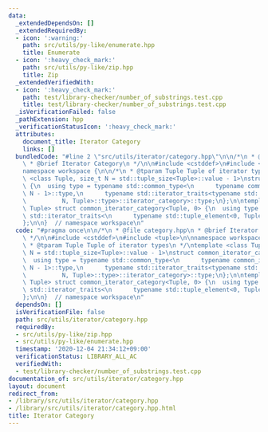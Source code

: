 ```yaml
---
data:
  _extendedDependsOn: []
  _extendedRequiredBy:
  - icon: ':warning:'
    path: src/utils/py-like/enumerate.hpp
    title: Enumerate
  - icon: ':heavy_check_mark:'
    path: src/utils/py-like/zip.hpp
    title: Zip
  _extendedVerifiedWith:
  - icon: ':heavy_check_mark:'
    path: test/library-checker/number_of_substrings.test.cpp
    title: test/library-checker/number_of_substrings.test.cpp
  _isVerificationFailed: false
  _pathExtension: hpp
  _verificationStatusIcon: ':heavy_check_mark:'
  attributes:
    document_title: Iterator Category
    links: []
  bundledCode: "#line 2 \"src/utils/iterator/category.hpp\"\n\n/*\n * @file category.hpp\n\
    \ * @brief Iterator Category\n */\n\n#include <cstddef>\n#include <tuple>\n\n\
    namespace workspace {\n\n/*\n * @tparam Tuple Tuple of iterator types\n */\ntemplate\
    \ <class Tuple, size_t N = std::tuple_size<Tuple>::value - 1>\nstruct common_iterator_category\
    \ {\n  using type = typename std::common_type<\n      typename common_iterator_category<Tuple,\
    \ N - 1>::type,\n      typename std::iterator_traits<typename std::tuple_element<\n\
    \          N, Tuple>::type>::iterator_category>::type;\n};\n\ntemplate <class\
    \ Tuple> struct common_iterator_category<Tuple, 0> {\n  using type = typename\
    \ std::iterator_traits<\n      typename std::tuple_element<0, Tuple>::type>::iterator_category;\n\
    };\n\n}  // namespace workspace\n"
  code: "#pragma once\n\n/*\n * @file category.hpp\n * @brief Iterator Category\n\
    \ */\n\n#include <cstddef>\n#include <tuple>\n\nnamespace workspace {\n\n/*\n\
    \ * @tparam Tuple Tuple of iterator types\n */\ntemplate <class Tuple, size_t\
    \ N = std::tuple_size<Tuple>::value - 1>\nstruct common_iterator_category {\n\
    \  using type = typename std::common_type<\n      typename common_iterator_category<Tuple,\
    \ N - 1>::type,\n      typename std::iterator_traits<typename std::tuple_element<\n\
    \          N, Tuple>::type>::iterator_category>::type;\n};\n\ntemplate <class\
    \ Tuple> struct common_iterator_category<Tuple, 0> {\n  using type = typename\
    \ std::iterator_traits<\n      typename std::tuple_element<0, Tuple>::type>::iterator_category;\n\
    };\n\n}  // namespace workspace\n"
  dependsOn: []
  isVerificationFile: false
  path: src/utils/iterator/category.hpp
  requiredBy:
  - src/utils/py-like/zip.hpp
  - src/utils/py-like/enumerate.hpp
  timestamp: '2020-12-04 21:34:12+09:00'
  verificationStatus: LIBRARY_ALL_AC
  verifiedWith:
  - test/library-checker/number_of_substrings.test.cpp
documentation_of: src/utils/iterator/category.hpp
layout: document
redirect_from:
- /library/src/utils/iterator/category.hpp
- /library/src/utils/iterator/category.hpp.html
title: Iterator Category
---
```

